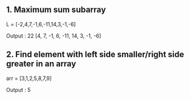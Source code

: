 ## 1. Maximum sum subarray
L = [-2,4,7,-1,6,-11,14,3,-1,-6]

Output : 22 [4, 7, -1, 6, -11, 14, 3, -1, -6]


## 2. Find element with left side smaller/right side greater in an array
arr = [3,1,2,5,8,7,9]

Output : 5
